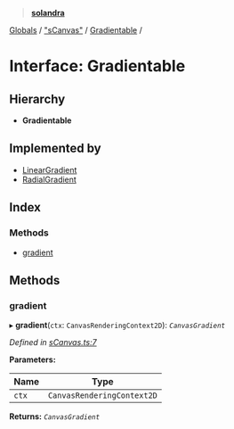 > **[solandra](../README.md)**

[Globals](../globals.md) / ["sCanvas"](../modules/_scanvas_.md) / [Gradientable](_scanvas_.gradientable.md) /

# Interface: Gradientable

## Hierarchy

* **Gradientable**

## Implemented by

* [LinearGradient](../classes/_gradient_.lineargradient.md)
* [RadialGradient](../classes/_gradient_.radialgradient.md)

## Index

### Methods

* [gradient](_scanvas_.gradientable.md#gradient)

## Methods

###  gradient

▸ **gradient**(`ctx`: `CanvasRenderingContext2D`): *`CanvasGradient`*

*Defined in [sCanvas.ts:7](https://github.com/jamesporter/solandra/blob/c698086/src/lib/sCanvas.ts#L7)*

**Parameters:**

Name | Type |
------ | ------ |
`ctx` | `CanvasRenderingContext2D` |

**Returns:** *`CanvasGradient`*
